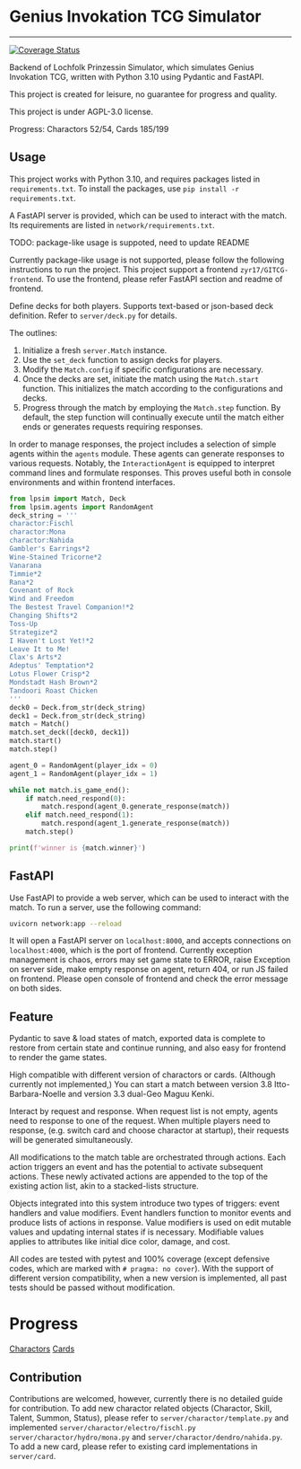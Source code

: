 # Genius Invokation TCG Simulator

---

[![Coverage Status](https://coveralls.io/repos/github/zyr17/GITCG/badge.svg?branch=master)](https://coveralls.io/github/zyr17/GITCG?branch=master)

Backend of Lochfolk Prinzessin Simulator, which simulates Genius Invokation 
TCG, written with Python 3.10 using Pydantic and FastAPI.

This project is created for leisure, no guarantee for progress and quality.

This project is under AGPL-3.0 license.

Progress: Charactors 52/54, Cards 185/199

## Usage

This project works with Python 3.10, and requires packages listed in
`requirements.txt`. To install the packages, use 
`pip install -r requirements.txt`.

A FastAPI server is provided, which can be used to interact with the match.
Its requirements are listed in `network/requirements.txt`.

TODO: package-like usage is suppoted, need to update README

Currently package-like usage is not supported, please follow the following
instructions to run the project. 
This project support a frontend `zyr17/GITCG-frontend`. To use the frontend, 
please refer FastAPI section and readme of frontend.

Define decks for both players. Supports text-based or json-based deck 
definition. Refer to `server/deck.py` for details.

The outlines:

1. Initialize a fresh `server.Match` instance.
2. Use the `set_deck` function to assign decks for players.
3. Modify the `Match.config` if specific configurations are necessary.
4. Once the decks are set, initiate the match using the `Match.start` function. 
   This initializes the match according to the configurations and decks.
5. Progress through the match by employing the `Match.step` function. 
   By default, the step function will continually execute until the match 
   either ends or generates requests requiring responses.

In order to manage responses, the project includes a selection of simple 
agents within the `agents` module. These agents can generate 
responses to various requests. Notably, the `InteractionAgent` is equipped 
to interpret command lines and formulate responses. This proves useful both 
in console environments and within frontend interfaces.


```python
from lpsim import Match, Deck
from lpsim.agents import RandomAgent
deck_string = '''
charactor:Fischl
charactor:Mona
charactor:Nahida
Gambler's Earrings*2
Wine-Stained Tricorne*2
Vanarana
Timmie*2
Rana*2
Covenant of Rock
Wind and Freedom
The Bestest Travel Companion!*2
Changing Shifts*2
Toss-Up
Strategize*2
I Haven't Lost Yet!*2
Leave It to Me!
Clax's Arts*2
Adeptus' Temptation*2
Lotus Flower Crisp*2
Mondstadt Hash Brown*2
Tandoori Roast Chicken
'''
deck0 = Deck.from_str(deck_string)
deck1 = Deck.from_str(deck_string)
match = Match()
match.set_deck([deck0, deck1])
match.start()
match.step()

agent_0 = RandomAgent(player_idx = 0)
agent_1 = RandomAgent(player_idx = 1)

while not match.is_game_end():
    if match.need_respond(0):
        match.respond(agent_0.generate_response(match))
    elif match.need_respond(1):
        match.respond(agent_1.generate_response(match))
    match.step()

print(f'winner is {match.winner}')
```

## FastAPI

Use FastAPI to provide a web server, which can be used to interact with the
match. To run a server, use the following command:
```bash
uvicorn network:app --reload
```

It will open a FastAPI server on `localhost:8000`, and accepts connections
on `localhost:4000`, which is the port of frontend. Currently exception
management is chaos, errors may set game state to ERROR, raise Exception on
server side, make empty response on agent, return 404, or run JS failed on
frontend. Please open console of frontend and check the error message on both
sides.

## Feature

Pydantic to save & load states of match, exported data is complete to restore 
from certain state and continue running, and also easy for frontend to render
the game states.

High compatible with different version of charactors or cards. (Although
currently not implemented,) You can start a match between version 3.8 
Itto-Barbara-Noelle and version 3.3 dual-Geo Maguu Kenki.

Interact by request and response. When request list is not empty, agents need
to response to one of the request. When multiple players need to response,
(e.g. switch card and choose charactor at startup),
their requests will be generated simultaneously.

All modifications to the match table are orchestrated through actions. 
Each action triggers an event and has the potential to activate subsequent 
actions. These newly activated actions are appended to the top of the existing 
action list, akin to a stacked-lists structure.

Objects integrated into this system introduce two types of triggers: event 
handlers and value modifiers. Event handlers function to monitor events and 
produce lists of actions in response. Value modifiers is used on edit 
mutable values and updating internal states if is necessary. Modifiable values
applies to attributes like initial dice color, damage, and cost.

All codes are tested with pytest and 100% coverage (except defensive codes,
which are marked with `# pragma: no cover`). With the support of different
version compatibility, when a new version is implemented, all past tests
should be passed without modification.

# Progress

[Charactors](docs/charactors.md)
[Cards](docs/cards.md)

## Contribution

Contributions are welcomed, however, currently there is no detailed guide for
contribution. To add new charactor related objects (Charactor, Skill, Talent,
Summon, Status), please refer to `server/charactor/template.py` and implemented
`server/charactor/electro/fischl.py` `server/charactor/hydro/mona.py`
and `server/charactor/dendro/nahida.py`. To add a new card, please refer to
existing card implementations in `server/card`.
